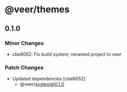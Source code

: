 # @veer/themes

## 0.1.0

### Minor Changes

- cbe6052: Fix build system; renamed project to veer

### Patch Changes

- Updated dependencies [cbe6052]
  - @veer/system@0.1.0
